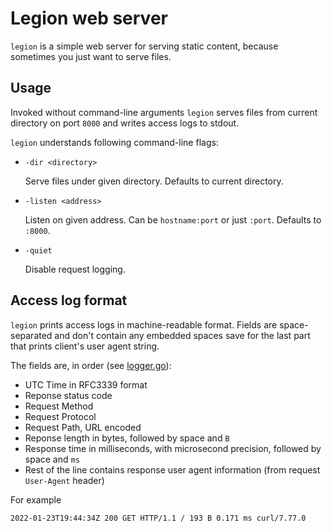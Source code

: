 # Legion web server

`legion` is a simple web server for serving static content, because sometimes
you just want to serve files.

## Usage

Invoked without command-line arguments `legion` serves files from current
directory on port `8000` and writes access logs to stdout.

`legion` understands following command-line flags:

- `-dir <directory>`

  Serve files under given directory. Defaults to current directory.

- `-listen <address>`

  Listen on given address. Can be `hostname:port` or just `:port`. Defaults to
  `:8000`.

- `-quiet`

  Disable request logging.

## Access log format

`legion` prints access logs in machine-readable format. Fields are
space-separated and don't contain any embedded spaces save for the last part
that prints client's user agent string.

The fields are, in order (see [logger.go](./logger.go)):

- UTC Time in RFC3339 format
- Reponse status code
- Request Method
- Request Protocol
- Request Path, URL encoded
- Reponse length in bytes, followed by space and `B`
- Response time in milliseconds, with microsecond precision, followed by space
  and `ms`
- Rest of the line contains response user agent information (from request
  `User-Agent` header)

For example

```text
2022-01-23T19:44:34Z 200 GET HTTP/1.1 / 193 B 0.171 ms curl/7.77.0
```

